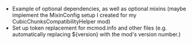 - Example of optional dependencies, as well as optional mixins (maybe implement the MixinConfig setup I created for my CubicChunksCompatibilityHelper mod)
- Set up token replacement for mcmod.info and other files (e.g. automatically replacing ${version} with the mod's version number.)